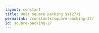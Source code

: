 ```yaml
---
layout: constant
title: Unit square packing $s(27)$
permalink: /constants/square-packing-27/
id: square-packing-27
---
```

